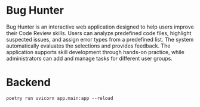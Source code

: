 # Bug Hunter

Bug Hunter is an interactive web application designed to help users improve their Code Review skills. Users can analyze predefined code files, highlight suspected issues, and assign error types from a predefined list. The system automatically evaluates the selections and provides feedback. The application supports skill development through hands-on practice, while administrators can add and manage tasks for different user groups.

# Backend

```shell
poetry run uvicorn app.main:app --reload
```
